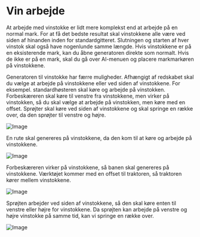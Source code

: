 # Vin arbejde


At arbejde med vinstokke er lidt mere komplekst end at arbejde på en normal mark.
For at få det bedste resultat skal vinstokkene alle være ved siden af hinanden inden for standardgitteret.
Slutningen og starten af hver vinstok skal også have nogenlunde samme længde.
Hvis vinstokkene er på en eksisterende mark, kan du åbne generatoren direkte som normalt.
Hvis de ikke er på en mark, skal du gå over AI-menuen og placere markmarkøren på vinstokkene.



Generatoren til vinstokke har færre muligheder.
Afhængigt af redskabet skal du vælge at arbejde på vinstokkene eller ved siden af vinstokkene.
For eksempel. standardhøsteren skal køre og arbejde på vinstokken.
     Forbeskæreren skal køre til venstre fra vinstokkene, men virker på vinstokken, så du skal vælge at arbejde på vinstokken, men køre med en offset.
     Sprøjter skal køre ved siden af vinstokkene og skal springe en række over, da den sprøjter til venstre og højre.


![Image](/home/runner/work/CourseplayHelp/CourseplayHelp/translation_data/vineworkgen_0_0_765_510.png)


En rute skal genereres på vinstokkene, da den kom til at køre og arbejde på vinstokkene.


![Image](/home/runner/work/CourseplayHelp/CourseplayHelp/translation_data/vineworkharvest_0_0_765_510.png)


Forbeskæreren virker på vinstokkene, så banen skal genereres på vinstokkene.
Værktøjet kommer med en offset til traktoren, så traktoren kører mellem vinstokkene.


![Image](/home/runner/work/CourseplayHelp/CourseplayHelp/translation_data/vineworkpruner_0_0_765_510.png)


Sprøjten arbejder ved siden af vinstokkene, så den skal køre enten til venstre eller højre for vinstokkene.
Da sprøjten kan arbejde på venstre og højre vinstokke på samme tid, kan vi springe en række over.


![Image](/home/runner/work/CourseplayHelp/CourseplayHelp/translation_data/vineworkspray_0_0_765_510.png)

